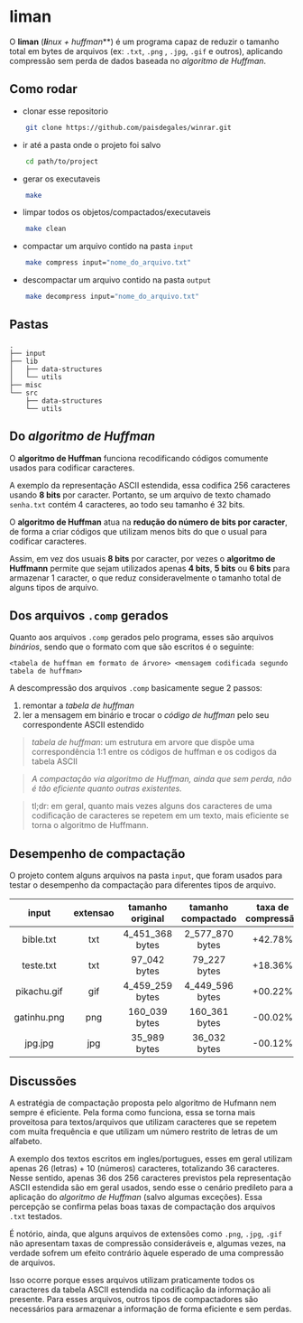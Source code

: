 # liman

O **liman** (***li**nux + huff**man***) é um programa capaz de reduzir o
tamanho total em bytes de arquivos (ex: `.txt`, `.png` , `.jpg`, `.gif`
e outros), aplicando compressão sem perda de dados baseada no *algoritmo de Huffman*.

## Como rodar

* clonar esse repositorio
```bash
    git clone https://github.com/paisdegales/winrar.git
```

* ir até a pasta onde o projeto foi salvo
```bash
    cd path/to/project
```

* gerar os executaveis
```bash
    make
```

* limpar todos os objetos/compactados/executaveis
```bash
    make clean
```

* compactar um arquivo contido na pasta `input`
```bash
    make compress input="nome_do_arquivo.txt"
```

* descompactar um arquivo contido na pasta `output`
```bash
    make decompress input="nome_do_arquivo.txt"
```

## Pastas

```
.
├── input
├── lib
│   ├── data-structures
│   └── utils
├── misc
└── src
    ├── data-structures
    └── utils
```

## Do *algoritmo de Huffman*

O **algoritmo de Huffman** funciona recodificando códigos comumente usados para
codificar caracteres.

A exemplo da representação ASCII estendida, essa codifica 256 caracteres usando
**8 bits** por caracter. Portanto, se um arquivo de texto chamado `senha.txt`
contém 4 caracteres, ao todo seu tamanho é 32 bits.

O **algoritmo de Huffman** atua na **redução do número de bits por caracter**,
de forma a criar códigos que utilizam menos bits do que o usual para codificar
caracteres.

Assim, em vez dos usuais **8 bits** por caracter, por vezes o **algoritmo de
Huffmann** permite que sejam utilizados apenas **4 bits**, **5 bits** ou **6
bits** para armazenar 1 caracter, o que reduz consideravelmente o tamanho total
de alguns tipos de arquivo.

## Dos arquivos `.comp` gerados

Quanto aos arquivos `.comp` gerados pelo programa, esses são arquivos
*binários*, sendo que o formato com que são escritos é o seguinte:

`<tabela de huffman em formato de árvore> <mensagem
codificada segundo tabela de huffman>`

A descompressão dos arquivos `.comp` basicamente segue 2 passos:
1. remontar a *tabela de huffman*
2. ler a mensagem em binário e trocar o *código de huffman* pelo seu
   correspondente ASCII estendido

> *tabela de huffman*: um estrutura em arvore que dispõe uma correspondência
> 1:1 entre os códigos de huffman e os codigos da tabela ASCII

> *A compactação via *algoritmo de Huffman*, ainda que sem perda, não é tão
eficiente quanto outras existentes.*

> tl;dr: em geral, quanto mais vezes alguns dos caracteres de uma codificação
> de caracteres se repetem em um texto, mais eficiente se torna o algoritmo de
> Huffmann.

## Desempenho de compactação

O projeto contem alguns arquivos na pasta `input`, que foram usados para testar
o desempenho da compactação para diferentes tipos de arquivo.

  input     | extensao | tamanho original  |  tamanho compactado  | taxa de compressão  |
:------:    | :------: |:----------------: | :------------------: | :----------------:  | 
bible.txt   |   txt    |  4_451_368 bytes  |    2_577_870 bytes   |       +42.78%       |
teste.txt   |   txt    |  97_042 bytes     |    79_227 bytes      |       +18.36%       |
pikachu.gif |   gif    |  4_459_259 bytes  |    4_449_596 bytes   |       +00.22%       |
gatinhu.png |   png    |  160_039 bytes    |    160_361 bytes     |       -00.02%       |
jpg.jpg     |   jpg    |  35_989 bytes     |    36_032 bytes      |       -00.12%       |

## Discussões

A estratégia de compactação proposta pelo algoritmo de Hufmann nem sempre é
eficiente.  Pela forma como funciona, essa se torna mais proveitosa para
textos/arquivos que utilizam caracteres que se repetem com muita frequência e
que utilizam um número restrito de letras de um alfabeto.

A exemplo dos textos escritos em ingles/portugues, esses em geral utilizam
apenas 26 (letras) + 10 (números) caracteres, totalizando 36 caracteres. Nesse
sentido, apenas 36 dos 256 caracteres previstos pela representação ASCII
estendida são em geral usados, sendo esse o cenário predileto para a aplicação
do *algoritmo de Huffman* (salvo algumas exceções). Essa percepção se confirma
pelas boas taxas de compactação dos arquivos `.txt` testados.

É notório, ainda, que alguns arquivos de extensões como `.png`, `.jpg`, `.gif`
não apresentam taxas de compressão consideráveis e, algumas vezes, na verdade
sofrem um efeito contrário àquele esperado de uma compressão de arquivos.

Isso ocorre porque esses arquivos utilizam praticamente todos os caracteres da
tabela ASCII estendida na codificação da informação ali presente. Para
esses arquivos, outros tipos de compactadores são necessários para armazenar a
informação de forma eficiente e sem perdas.
